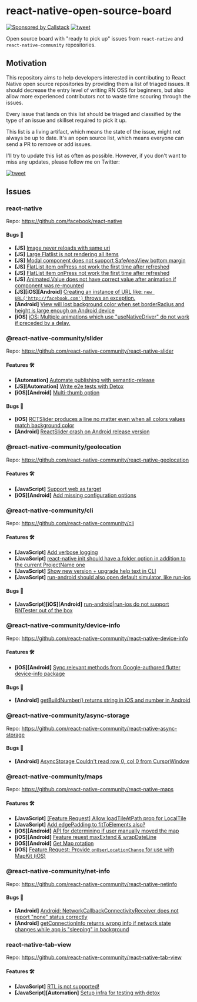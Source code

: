 # react-native-open-source-board

[![Sponsored by Callstack][callstack-badge]][callstack]
[![tweet][tweet-badge]][tweet]

Open source board with "ready to pick up" issues from `react-native` and `react-native-community` repositories.

## Motivation

This repository aims to help developers interested in contributing to React Native open source repositories by providing them a list of triaged issues. It should decrease the entry level of writing RN OSS for beginners, but also allow more experienced contributors not to waste time scouring through the issues.

Every issue that lands on this list should be triaged and classified by the type of an issue and skillset required to pick it up.

This list is a living artifact, which means the state of the issue, might not always be up to date. It's an open source list, which means everyone can send a PR to remove or add issues.

I'll try to update this list as often as possible. However, if you don't want to miss any updates, please follow me on Twitter:

[![tweet][michalchudziak-tweet]][michalchudziak]


## Issues

### react-native

Repo: https://github.com/facebook/react-native

#### Bugs 🐛

- **[JS]** [Image never reloads with same uri](https://github.com/facebook/react-native/issues/12606)
- **[JS]** [Large Flatlist is not rendering all items](https://github.com/facebook/react-native/issues/15990)
- **[JS]** [Modal component does not support SafeAreaView bottom margin](https://github.com/facebook/react-native/issues/18177)
- **[JS]** [FlatList item onPress not work the first time after refreshed](https://github.com/facebook/react-native/issues/20011)
- **[JS]** [FlatList item onPress not work the first time after refreshed](https://github.com/facebook/react-native/issues/23578)
- **[JS]** [Animated.Value does not have correct value after animation if component was re-mounted](https://github.com/facebook/react-native/issues/23712)
- **[JS][iOS][Android]** [Creating an instance of URL like: `new URL('http://facebook.com')` throws an exception.](https://github.com/facebook/react-native/issues/16434)
- **[Android]** [View will lost background color when set borderRadius and height is large enough on Android device](https://github.com/facebook/react-native/issues/15826)
- **[iOS]** [iOS: Multiple animations which use "useNativeDriver" do not work if preceded by a delay.](https://github.com/facebook/react-native/issues/18513)

### @react-native-community/slider

Repo: https://github.com/react-native-community/react-native-slider

#### Features 🛠

- **[Automation]** [Automate publishing with semantic-release](https://github.com/react-native-community/react-native-slider/issues/34)
- **[JS][Automation]** [Write e2e tests with Detox](https://github.com/react-native-community/react-native-slider/issues/33)
- **[iOS][Android]** [Multi-thumb option](https://github.com/react-native-community/react-native-slider/issues/25)

#### Bugs 🐛

- **[iOS]** [RCTSlider produces a line no matter even when all colors values match background color](https://github.com/react-native-community/react-native-slider/issues/10)
- **[Android]** [ReactSlider crash on Android release version](https://github.com/react-native-community/react-native-slider/issues/9)

### @react-native-community/geolocation

Repo: https://github.com/react-native-community/react-native-geolocation

#### Features 🛠

- **[JavaScript]** [Support web as target](https://github.com/react-native-community/react-native-geolocation)
- **[iOS][Android]** [Add missing configuration options](https://github.com/react-native-community/react-native-geolocation/issues/11)

### @react-native-community/cli

Repo: https://github.com/react-native-community/cli

#### Features 🛠

- **[JavaScript]** [Add verbose logging](https://github.com/react-native-community/cli/issues/96)
- **[JavaScript]** [react-native init should have a folder option in addition to the current ProjectName one](https://github.com/react-native-community/cli/issues/110)
- **[JavaScript]** [Show new version + upgrade help text in CLI](https://github.com/react-native-community/cli/issues/189)
- **[JavaScript]** [run-android should also open default simulator, like run-ios](https://github.com/react-native-community/cli/issues/142)

#### Bugs 🐛

- **[JavaScript][iOS][Android]** [run-android|run-ios do not support RNTester out of the box](https://github.com/react-native-community/cli/issues/143)

### @react-native-community/device-info

Repo: https://github.com/react-native-community/react-native-device-info

#### Features 🛠

- **[iOS][Android]** [Sync relevant methods from Google-authored flutter device-info package](https://github.com/react-native-community/react-native-device-info/issues/622)

#### Bugs 🐛

- **[Android]** [getBuildNumber() returns string in iOS and number in Android](https://github.com/react-native-community/react-native-device-info/issues/214)

### @react-native-community/async-storage

Repo: https://github.com/react-native-community/react-native-async-storage

#### Bugs 🐛

- **[Android]** [AsyncStorage Couldn't read row 0, col 0 from CursorWindow](https://github.com/react-native-community/react-native-async-storage/issues/10)

### @react-native-community/maps

Repo: https://github.com/react-native-community/react-native-maps

#### Features 🛠

- **[JavaScript]** [[Feature Request] Allow loadTileAtPath prop for LocalTile](https://github.com/react-native-community/react-native-maps/issues/2007)
- **[JavaScript]** [Add edgePadding to fitToElements also?](https://github.com/react-native-community/react-native-maps/issues/922)
- **[iOS][Android]** [API for determining if user manually moved the map](https://github.com/react-native-community/react-native-maps/issues/2756)
- **[iOS][Android]** [Feature reuest maxExtend & wrapDateLine](https://github.com/react-native-community/react-native-maps/issues/2043)
- **[iOS][Android]** [Get Map rotation](https://github.com/react-native-community/react-native-maps/issues/487)
- **[iOS]** [Feature Request: Provide `onUserLocationChange` for use with MapKit (iOS)](https://github.com/react-native-community/react-native-maps/issues/2055)

### @react-native-community/net-info

Repo: https://github.com/react-native-community/react-native-netinfo

#### Bugs 🐛

- **[Android]** [Android: NetworkCallbackConnectivityReceiver does not report "none" status correctly](https://github.com/react-native-community/react-native-netinfo/issues/44)
- **[Android]** [getConnectionInfo returns wrong info if network state changes while app is "sleeping" in background](https://github.com/react-native-community/react-native-netinfo/issues/32)

### react-native-tab-view

Repo: https://github.com/react-native-community/react-native-tab-view

#### Features 🛠

- **[JavaScript]** [RTL is not supported!](https://github.com/react-native-community/react-native-tab-view/issues/184)
- **[JavaScript][Automation]** [Setup infra for testing with detox](https://github.com/react-native-community/react-native-tab-view/issues/469)


<!-- badges -->
[tweet-badge]: https://img.shields.io/badge/tweet-%23ossboard-blue.svg?style=flat-square&colorB=1DA1F2&logo=data:image/png;base64,iVBORw0KGgoAAAANSUhEUgAAABgAAAAUCAYAAACXtf2DAAAAAXNSR0IArs4c6QAAAaRJREFUOBGtlM8rBGEYx3cWtRHJRaKcuMtBSitxkCQ3LtzkP9iUUu5ODspRHLhRLtq0FxeicEBC2cOivcge%2FMgan3fNM8bbzL4zm6c%2BPT%2Fe7%2FO8887svrFYBWbbtgWzsAt3sAcpqJFxxF1QV8oJFqFPFst5dLWQAT87oTgPB7DtziFRT1EA4yZolsFkhwjGYFRO8Op0KD8HVe7unoB6PRTBZG8IctAmG1xrHcfkQ2B55sfI%2ByGMXSBqV71xZ8CWdxBxN6ThFuECDEAL%2Bc9HIzDYumVZ966GZnX0SzCZvEqTbkaGywkyFE6hKAsBPhFQ18uPUqh2ggJ%2BUor%2F4M%2F%2FzOC8g6YzR1i%2F8g4vvSI%2ByD7FFNjexQrjHd8%2BnjABI3AU4Wl16TuF1qANGll81jsi5qu%2Bw6XIsCn4ijhU5FmCJpkV6BGNw410hfSf6JKBQ%2FUFxHGYBnWnmOwDwYQ%2BwzdHqO75HtiAMJfaC7ph32FSRJCENUhDHsLaJkL%2FX4wMF4%2BwA5bgAcrZE4sr0Cu9Jq9fxyrvBHWbNkMD5CEHWTjjT2m6r5D92jfmbbKJEWuMMAAAAABJRU5ErkJggg%3D%3D
[tweet]: https://twitter.com/intent/tweet?text=Check%20out%20linaria!%20https://github.com/callstack/linaria%20%F0%9F%91%8D

[callstack-badge]: https://callstack.com/images/callstack-badge.svg
[callstack]: https://callstack.com/open-source/?utm_source=github.com&utm_medium=referral&utm_campaign=linaria&utm_term=readme

[michalchudziak-tweet]: https://img.shields.io/twitter/follow/michalchudziak.svg?color=%231DA1F2&label=%40michalchudziak%20on%20Twitter&logo=data%3Aimage%2Fpng%3Bbase64%2CiVBORw0KGgoAAAANSUhEUgAAABgAAAAUCAYAAACXtf2DAAAAAXNSR0IArs4c6QAAAaRJREFUOBGtlM8rBGEYx3cWtRHJRaKcuMtBSitxkCQ3LtzkP9iUUu5ODspRHLhRLtq0FxeicEBC2cOivcge%252FMgan3fNM8bbzL4zm6c%252BPT%252Fe7%252FO8887svrFYBWbbtgWzsAt3sAcpqJFxxF1QV8oJFqFPFst5dLWQAT87oTgPB7DtziFRT1EA4yZolsFkhwjGYFRO8Op0KD8HVe7unoB6PRTBZG8IctAmG1xrHcfkQ2B55sfI%252ByGMXSBqV71xZ8CWdxBxN6ThFuECDEAL%252Bc9HIzDYumVZ966GZnX0SzCZvEqTbkaGywkyFE6hKAsBPhFQ18uPUqh2ggJ%252BUor%252F4M%252F%252FzOC8g6YzR1i%252F8g4vvSI%252ByD7FFNjexQrjHd8%252BnjABI3AU4Wl16TuF1qANGll81jsi5qu%252Bw6XIsCn4ijhU5FmCJpkV6BGNw410hfSf6JKBQ%252FUFxHGYBnWnmOwDwYQ%252BwzdHqO75HtiAMJfaC7ph32FSRJCENUhDHsLaJkL%252FX4wMF4%252BwA5bgAcrZE4sr0Cu9Jq9fxyrvBHWbNkMD5CEHWTjjT2m6r5D92jfmbbKJEWuMMAAAAABJRU5ErkJggg%253D%253D&style=flat-square
[michalchudziak]: https://twitter.com/michalchudziak?ref_src=twsrc%5Etfw
